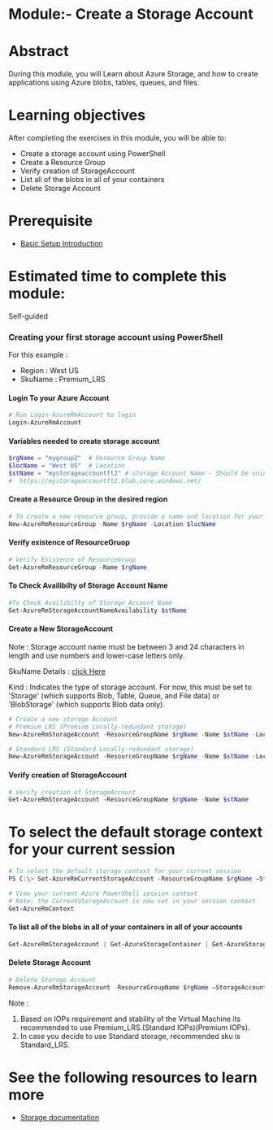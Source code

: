 # Module:- Create a Storage Account

# Abstract

During this module, you will Learn about Azure Storage, and how to create applications using Azure blobs, tables, queues, and files.

# Learning objectives
After completing the exercises in this module, you will be able to:
* Create a storage account using PowerShell
* Create a Resource Group
* Verify creation of StorageAccount
* List all of the blobs in all of your containers
* Delete Storage Account

# Prerequisite 
* [Basic Setup Introduction](https://github.com/Azure/onboarding-guidance/blob/master/windows/Module%200/L2-SetupIntro.md)

# Estimated time to complete this module:
Self-guided

### Creating your first storage account using PowerShell
For this example  :
* Region : West US
* SkuName : Premium_LRS

#### Login To your Azure Account
```PowerShell
# Run Login-AzureRmAccount to login
Login-AzureRmAccount
```

#### Variables needed to create storage account
```PowerShell
$rgName = "mygroup2"  # Resource Group Name
$locName = "West US"  # Location
$stName = "mystorageaccountft2" # storage Account Name - Should be unique across Azure Infrastructure
#  https://mystorageaccountft2.blob.core.windows.net/
```

#### Create a Resource Group in the desired region
```PowerShell
# To create a new resource group, provide a name and location for your resource group.
New-AzureRmResourceGroup -Name $rgName -Location $locName

```
#### Verify existence of ResourceGruop
```PowerShell
# Verify Existence of ResourceGruop
Get-AzureRmResourceGroup -Name $rgName

```
#### To Check Availibilty of Storage Account Name
```PowerShell
#To Check Availibilty of Storage Account Name
Get-AzureRmStorageAccountNameAvailability $stName

```
#### Create a New StorageAccount
Note : Storage account name must be between 3 and 24 characters in length and use numbers and lower-case letters only.

SkuName Details : [click Here](https://msdn.microsoft.com/en-us/library/azure/mt712701.aspx)

Kind : Indicates the type of storage account. For now, this must be set to 'Storage' (which supports Blob, Table, Queue, and File data) or 'BlobStorage' (which supports Blob data only).

```PowerShell
# Create a new storage Account
# Premium_LRS (Premium Locally-redundant storage)
New-AzureRmStorageAccount -ResourceGroupName $rgName -Name $stName -Location $locName -SkuName "Premium_LRS" -Kind "Storage" -Verbose

# Standard_LRS (Standard Locally-redundant storage)
New-AzureRmStorageAccount -ResourceGroupName $rgName -Name $stName -Location $locName -SkuName "Standard_LRS" -Kind "Storage" -Verbose

```
#### Verify creation of StorageAccount
```PowerShell
# Verify creation of StorageAccount
Get-AzureRmStorageAccount -ResourceGroupName $rgName -Name $stName
```
# To select the default storage context for your current session
```PowerShell
# To select the default storage context for your current session
PS C:\> Set-AzureRmCurrentStorageAccount -ResourceGroupName $rgName –StorageAccountName $stName

# View your current Azure PowerShell session context
# Note: the CurrentStorageAccount is now set in your session context
Get-AzureRmContext
```

#### To list all of the blobs in all of your containers in all of your accounts
```PowerShell
Get-AzureRmStorageAccount | Get-AzureStorageContainer | Get-AzureStorageBlob
```


#### Delete Storage Account
```PowerShell
# Delete Storage Account
Remove-AzureRmStorageAccount -ResourceGroupName $rgName –StorageAccountName $stName -Verbose

```
Note :

1. Based on IOPs requirement and stability of the Virtual Machine its recommended to use Premium_LRS.(Standard IOPs)(Premium IOPs).
2. In case you decide to use Standard storage, recommended sku is Standard_LRS.


# See the following resources to learn more
* [Storage documentation](https://azure.microsoft.com/en-us/documentation/services/storage/)

